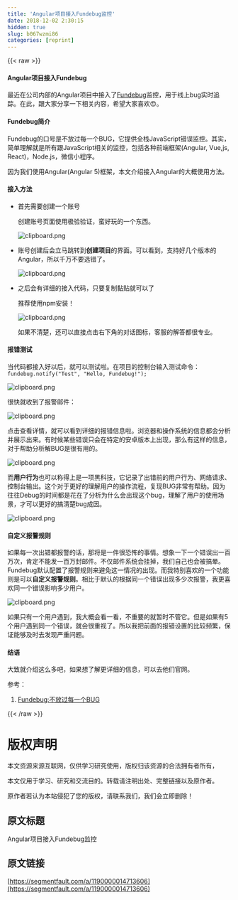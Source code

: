```yaml
---
title: 'Angular项目接入Fundebug监控' 
date: 2018-12-02 2:30:15
hidden: true
slug: b067wzmi86
categories: [reprint]
---
```


{{< raw >}}

                    
<h4>Angular项目接入Fundebug</h4>
<p>最近在公司内部的Angular项目中接入了<a href="https://www.fundebug.com" rel="nofollow noreferrer" target="_blank">Fundebug</a>监控，用于线上bug实时追踪。在此，跟大家分享一下相关内容，希望大家喜欢😍。</p>
<h4>Fundebug简介</h4>
<p>Fundebug的口号是不放过每一个BUG，它提供全栈JavaScript错误监控。其实，简单理解就是所有跟JavaScript相关的监控，包括各种前端框架(Angular, Vue,js, React)，Node.js，微信小程序。</p>
<p>因为我们使用Angular(Angular 5)框架，本文介绍接入Angular的大概使用方法。</p>
<h4>接入方法</h4>
<ul>
<li>首先需要创建一个账号<p>创建账号页面使用极验验证，蛮好玩的一个东西。</p>
<p><span class="img-wrap"><img data-src="/img/bV9TM5?w=790&amp;h=484" src="https://static.alili.tech/img/bV9TM5?w=790&amp;h=484" alt="clipboard.png" title="clipboard.png" style="cursor: pointer; display: inline;"></span></p>
</li>
<li>账号创建后会立马跳转到<strong>创建项目</strong>的界面。可以看到，支持好几个版本的Angular，所以千万不要选错了。<p><span class="img-wrap"><img data-src="/img/bV9TPo?w=938&amp;h=737" src="https://static.alili.tech/img/bV9TPo?w=938&amp;h=737" alt="clipboard.png" title="clipboard.png" style="cursor: pointer; display: inline;"></span></p>
</li>
<li>之后会有详细的接入代码，只要复制黏贴就可以了<p>推荐使用npm安装！</p>
<p><span class="img-wrap"><img data-src="/img/bV9TN2?w=2094&amp;h=1592" src="https://static.alili.tech/img/bV9TN2?w=2094&amp;h=1592" alt="clipboard.png" title="clipboard.png" style="cursor: pointer; display: inline;"></span></p>
<p>如果不清楚，还可以直接点击右下角的对话图标，客服的解答都很专业。</p>
</li>
</ul>
<h4>报错测试</h4>
<p>当代码都接入好以后，就可以测试啦。在项目的控制台输入测试命令：<br><code>fundebug.notify("Test", "Hello, Fundebug!");</code></p>
<p><span class="img-wrap"><img data-src="/img/bV9TOh?w=589&amp;h=40" src="https://static.alili.tech/img/bV9TOh?w=589&amp;h=40" alt="clipboard.png" title="clipboard.png" style="cursor: pointer; display: inline;"></span></p>
<p>很快就收到了报警邮件：</p>
<p><span class="img-wrap"><img data-src="/img/bV9TOm?w=555&amp;h=419" src="https://static.alili.tech/img/bV9TOm?w=555&amp;h=419" alt="clipboard.png" title="clipboard.png" style="cursor: pointer; display: inline;"></span></p>
<p>点击查看详情，就可以看到详细的报错信息啦。浏览器和操作系统的信息都会分析并展示出来。有时候某些错误只会在特定的安卓版本上出现，那么有这样的信息，对于帮助分析解BUG是很有用的。</p>
<p><span class="img-wrap"><img data-src="/img/bV9TOu?w=726&amp;h=505" src="https://static.alili.tech/img/bV9TOu?w=726&amp;h=505" alt="clipboard.png" title="clipboard.png" style="cursor: pointer; display: inline;"></span></p>
<p>而<strong>用户行为</strong>也可以称得上是一项黑科技，它记录了出错前的用户行为、网络请求、控制台输出。这个对于更好的理解用户的操作流程，复现BUG非常有帮助。因为往往Debug的时间都是花在了分析为什么会出现这个bug，理解了用户的使用场景，才可以更好的搞清楚bug成因。</p>
<p><span class="img-wrap"><img data-src="/img/bV9TOC?w=1569&amp;h=634" src="https://static.alili.tech/img/bV9TOC?w=1569&amp;h=634" alt="clipboard.png" title="clipboard.png" style="cursor: pointer; display: inline;"></span></p>
<h4>自定义报警规则</h4>
<p>如果每一次出错都报警的话，那将是一件很恐怖的事情。想象一下一个错误出一百万次，肯定不能发一百万封邮件。不仅邮件系统会挂掉，我们自己也会被搞晕。Fundebug默认配置了报警规则来避免这一情况的出现。而我特别喜欢的一个功能则是可以<strong>自定义报警规则</strong>。相比于默认的根据同一个错误出现多少次报警，我更喜欢同一个错误影响多少用户。</p>
<p><span class="img-wrap"><img data-src="/img/bV9TOG?w=1043&amp;h=652" src="https://static.alili.tech/img/bV9TOG?w=1043&amp;h=652" alt="clipboard.png" title="clipboard.png" style="cursor: pointer; display: inline;"></span></p>
<p>如果只有一个用户遇到，我大概会看一看，不重要的就暂时不管它。但是如果有5个用户遇到同一个错误，就会很重视了。所以我把前面的报错设置的比较频繁，保证能够及时去发现严重问题。</p>
<h4>结语</h4>
<p>大致就介绍这么多吧，如果想了解更详细的信息，可以去他们官网。</p>
<p>参考：</p>
<ol><li><a href="https://www.fundebug.com" rel="nofollow noreferrer" target="_blank">Fundebug:不放过每一个BUG</a></li></ol>

                
{{< /raw >}}

# 版权声明
本文资源来源互联网，仅供学习研究使用，版权归该资源的合法拥有者所有，

本文仅用于学习、研究和交流目的。转载请注明出处、完整链接以及原作者。

原作者若认为本站侵犯了您的版权，请联系我们，我们会立即删除！

## 原文标题
Angular项目接入Fundebug监控

## 原文链接
[https://segmentfault.com/a/1190000014713606](https://segmentfault.com/a/1190000014713606)

